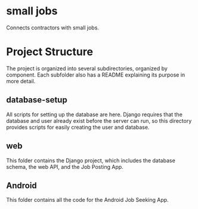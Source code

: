 # small jobs
Connects contractors with small jobs.

# Project Structure
The project is organized into several subdirectories, organized by component.  Each subfolder also has a README explaining its purpose in more detail.
## database-setup
All scripts for setting up the database are here.  Django requires that the database and user already exist before the server can run, so this directory provides scripts for easily creating the user and database.
## web
This folder contains the Django project, which includes the database schema, the web API, and the Job Posting App.
## Android
This folder contains all the code for the Android Job Seeking App.


